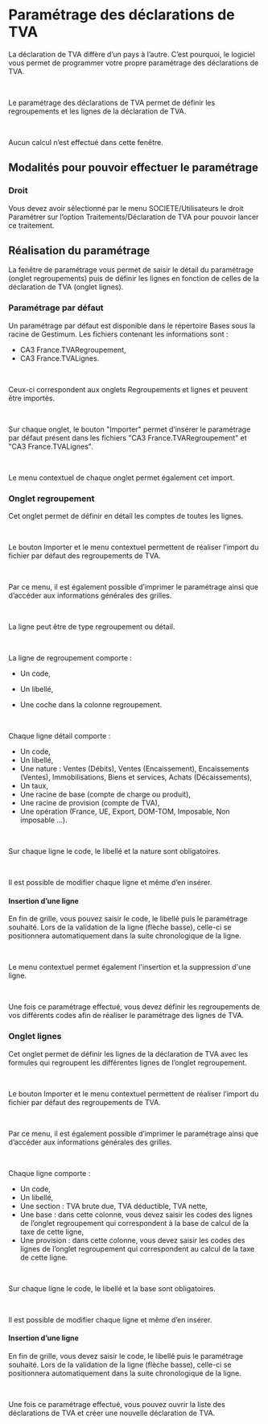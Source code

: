 # Paramétrage des déclarations de TVA



La déclaration de TVA diffère d’un pays à l’autre. C’est pourquoi, le 
 logiciel vous permet de programmer votre propre paramétrage des déclarations 
 de TVA.


 


Le paramétrage des déclarations de TVA permet de définir les regroupements 
 et les lignes de la déclaration de TVA.


 


Aucun calcul n’est effectué dans cette fenêtre.


## Modalités pour pouvoir effectuer le paramétrage


### Droit


Vous devez avoir sélectionné par le menu SOCIETE/Utilisateurs le droit 
 Paramétrer sur l’option Traitements/Déclaration de TVA pour pouvoir lancer 
 ce traitement.


## Réalisation du paramétrage


La fenêtre de paramétrage vous permet de saisir le détail du paramétrage 
 (onglet regroupements) puis de définir les lignes en fonction de celles 
 de la déclaration de TVA (onglet lignes).


### Paramétrage par défaut


Un paramétrage par défaut est disponible dans le répertoire Bases sous 
 la racine de Gestimum. Les fichiers contenant les informations sont :


* CA3 France.TVARegroupement,
* CA3 France.TVALignes.


 


Ceux-ci correspondent aux onglets Regroupements et lignes et peuvent 
 être importés.


 


Sur chaque onglet, le bouton "Importer" permet d’insérer le 
 paramétrage par défaut présent dans les fichiers "CA3 France.TVARegroupement" 
 et "CA3 France.TVALignes".


 


Le menu contextuel de chaque onglet permet également cet import.


### Onglet regroupement


Cet onglet permet de définir en détail les comptes de toutes les lignes.


 


Le bouton Importer et le menu contextuel permettent de réaliser l’import 
 du fichier par défaut des regroupements de TVA.


 


Par ce menu, il est également possible d’imprimer le paramétrage ainsi 
 que d’accéder aux informations générales des grilles.


 


La ligne peut être de type regroupement ou détail.


 


La ligne de regroupement comporte :


* Un code,
* Un libellé,


* Une coche dans 
 la colonne regroupement.


 


Chaque ligne détail comporte :


* Un code,
* Un libellé,
* Une nature : Ventes 
 (Débits), Ventes (Encaissement), Encaissements (Ventes), Immobilisations, 
 Biens et services, Achats (Décaissements),
* Un taux,
* Une racine de base 
 (compte de charge ou produit),
* Une racine de provision 
 (compte de TVA),
* Une opération (France, 
 UE, Export, DOM-TOM, Imposable, Non imposable …).


 


Sur chaque ligne le code, le libellé et la nature sont obligatoires.


 


Il est possible de modifier chaque ligne et même d’en insérer.


#### Insertion d’une ligne


En fin de grille, vous pouvez saisir le code, le libellé puis le paramétrage 
 souhaité. Lors de la validation de la ligne (flèche basse), celle-ci se 
 positionnera automatiquement dans la suite chronologique de la ligne.


 


Le menu contextuel permet également l'insertion et la suppression d'une 
 ligne.


 


Une fois ce paramétrage effectué, vous devez définir les regroupements 
 de vos différents codes afin de réaliser le paramétrage des lignes de 
 TVA.


### Onglet lignes


Cet onglet permet de définir les lignes de la déclaration de TVA avec 
 les formules qui regroupent les différentes lignes de l’onglet regroupement.


 


Le bouton Importer et le menu contextuel permettent de réaliser l’import 
 du fichier par défaut des regroupements de TVA.


 


Par ce menu, il est également possible d’imprimer le paramétrage ainsi 
 que d’accéder aux informations générales des grilles.


 


Chaque ligne comporte :


* Un code,
* Un libellé,
* Une section : TVA 
 brute due, TVA déductible, TVA nette,
* Une base : dans 
 cette colonne, vous devez saisir les codes des lignes de l’onglet 
 regroupement qui correspondent à la base de calcul de la taxe de cette 
 ligne,
* Une provision : 
 dans cette colonne, vous devez saisir les codes des lignes de l’onglet 
 regroupement qui correspondent au calcul de la taxe de cette ligne.


 


Sur chaque ligne le code, le libellé et la base sont obligatoires.


 


Il est possible de modifier chaque ligne et même d’en insérer.


#### Insertion d’une ligne


En fin de grille, vous devez saisir le code, le libellé puis le paramétrage 
 souhaité. Lors de la validation de la ligne (flèche basse), celle-ci se 
 positionnera automatiquement dans la suite chronologique de la ligne.


 


Une fois ce paramétrage effectué, vous pouvez ouvrir la liste des déclarations 
 de TVA et créer une nouvelle déclaration de TVA.


